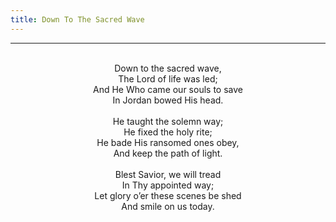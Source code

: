 ```yaml
---
title: Down To The Sacred Wave
---
```


---
<center>
<br/>
Down to the sacred wave,<br/>
The Lord of life was led;<br/>
And He Who came our souls to save<br/>
In Jordan bowed His head.<br/>
<br/>
He taught the solemn way;<br/>
He fixed the holy rite;<br/>
He bade His ransomed ones obey,<br/>
And keep the path of light.<br/>
<br/>
Blest Savior, we will tread<br/>
In Thy appointed way;<br/>
Let glory o’er these scenes be shed<br/>
And smile on us today.<br/>

</center>